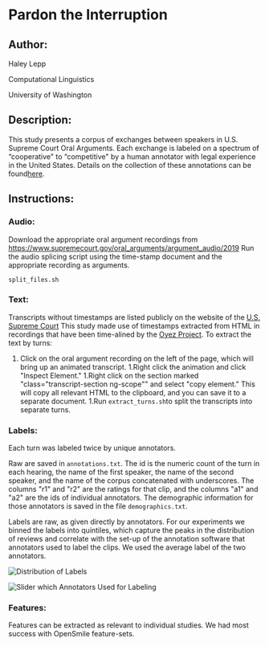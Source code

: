 # Pardon the Interruption
## Author: 

Haley Lepp

Computational Linguistics 

University of Washington


## Description:
This study presents a corpus of exchanges between speakers in U.S. Supreme Court Oral Arguments. Each exchange is labeled on a spectrum of “cooperative" to “competitive" by a human annotator with legal experience in the United States. Details on the collection of these annotations can be found[here](https://digital.lib.washington.edu/researchworks/handle/1773/45514). 

## Instructions:

### Audio:
Download the appropriate oral argument recordings from https://www.supremecourt.gov/oral_arguments/argument_audio/2019
Run the audio splicing script using the time-stamp document and the appropriate recording as arguments.

`split_files.sh`

### Text:
Transcripts without timestamps are listed publicly on the website of the [U.S. Supreme Court](https://www.supremecourt.gov/oral_arguments/argument_transcript/2019)
This study made use of timestamps extracted from HTML in recordings that have been time-alined by the [Oyez Project](https://www.oyez.org/cases/2019). 
To extract the text by turns:
1. Click on the oral argument recording on the left of the page, which will bring up an animated transcript. 
1.Right click the animation and click "Inspect Element." 
1.Right click on the section marked "class="transcript-section ng-scope"" and select "copy element." This will copy all relevant HTML to the clipboard, and you can save it to a separate document. 
1.Run `extract_turns.sh`to split the transcripts into separate turns.



### Labels:
Each turn was labeled twice by unique annotators. 

Raw are saved in `annotations.txt`. The id is the numeric count of the turn in each hearing, the name of the first speaker, the name of the second speaker, and the name of the corpus concatenated with underscores. The columns "r1" and "r2" are the ratings for that clip, and the columns "a1" and "a2" are the ids of individual annotators. The demographic information for those annotators is saved in the file `demographics.txt`.

Labels are raw, as given directly by annotators. For our experiments we binned the labels into quintiles, which capture the peaks in the distribution of reviews and correlate with the set-up of the annotation software that annotators used to label the clips. We used the average label of the two annotators.

![Distribution of Labels](/images/distribution.png)

![Slider which Annotators Used for Labeling](/images/slider.png)

### Features:
Features can be extracted as relevant to individual studies. We had most success with OpenSmile feature-sets.
